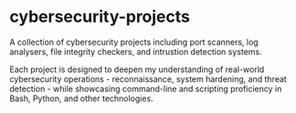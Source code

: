 # cybersecurity-projects
A collection of cybersecurity projects including port scanners, log analysers, file integrity checkers, and intrustion detection systems.

Each project is designed to deepen my understanding of real-world cybersecurity operations - reconnaissance, system hardening, and threat detection - while showcasing command-line and scripting proficiency in Bash, Python, and other technologies. 
